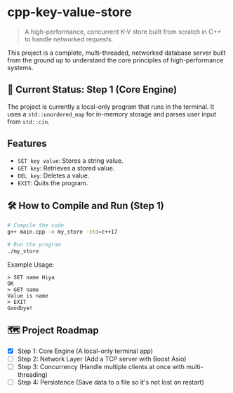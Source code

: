 # cpp-key-value-store

> A high-performance, concurrent K-V store built from scratch in C++ to handle networked requests.

This project is a complete, multi-threaded, networked database server built from the ground up to understand the core principles of high-performance systems.

## 📍 Current Status: Step 1 (Core Engine)

The project is currently a local-only program that runs in the terminal. It uses a `std::unordered_map` for in-memory storage and parses user input from `std::cin`.

## Features
* `SET key value`: Stores a string value.
* `GET key`: Retrieves a stored value.
* `DEL key`: Deletes a value.
* `EXIT`: Quits the program.

## 🛠 How to Compile and Run (Step 1)

```bash
# Compile the code
g++ main.cpp -o my_store -std=c++17

# Run the program
./my_store
```

Example Usage:
```
> SET name Hiya
OK
> GET name
Value is name
> EXIT
Goodbye!
```

## 🗺️ Project Roadmap
- [x] Step 1: Core Engine (A local-only terminal app)
- [ ] Step 2: Network Layer (Add a TCP server with Boost Asio)
- [ ] Step 3: Concurrency (Handle multiple clients at once with multi-threading)
- [ ] Step 4: Persistence (Save data to a file so it's not lost on restart)